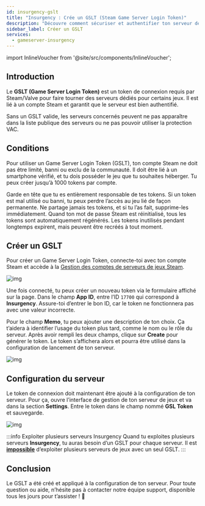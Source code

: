 ```yaml
---
id: insurgency-gslt
title: "Insurgency : Crée un GSLT (Steam Game Server Login Token)"
description: "Découvre comment sécuriser et authentifier ton serveur de jeux dédié avec un Steam Game Server Login Token pour une meilleure visibilité et protection → En savoir plus maintenant"
sidebar_label: Créer un GSLT
services:
  - gameserver-insurgency
---
```


import InlineVoucher from '@site/src/components/InlineVoucher';



## Introduction

Le **GSLT (Game Server Login Token)** est un token de connexion requis par Steam/Valve pour faire tourner des serveurs dédiés pour certains jeux. Il est lié à un compte Steam et garantit que le serveur est bien authentifié.

Sans un GSLT valide, les serveurs concernés peuvent ne pas apparaître dans la liste publique des serveurs ou ne pas pouvoir utiliser la protection VAC.

<InlineVoucher />



## Conditions

Pour utiliser un Game Server Login Token (GSLT), ton compte Steam ne doit pas être limité, banni ou exclu de la communauté. Il doit être lié à un smartphone vérifié, et tu dois posséder le jeu que tu souhaites héberger. Tu peux créer jusqu’à 1000 tokens par compte.

Garde en tête que tu es entièrement responsable de tes tokens. Si un token est mal utilisé ou banni, tu peux perdre l’accès au jeu lié de façon permanente. Ne partage jamais tes tokens, et si tu l’as fait, supprime-les immédiatement. Quand ton mot de passe Steam est réinitialisé, tous les tokens sont automatiquement régénérés. Les tokens inutilisés pendant longtemps expirent, mais peuvent être recréés à tout moment.



## Créer un GSLT
Pour créer un Game Server Login Token, connecte-toi avec ton compte Steam et accède à la [Gestion des comptes de serveurs de jeux Steam](https://steamcommunity.com/dev/managegameservers).


![img](https://screensaver01.zap-hosting.com/index.php/s/WaMsyscboqCtNHA/preview)

Une fois connecté, tu peux créer un nouveau token via le formulaire affiché sur la page. Dans le champ **App ID**, entre l’ID `17700` qui correspond à **Insurgency**. Assure-toi d’entrer le bon ID, car le token ne fonctionnera pas avec une valeur incorrecte.

Pour le champ **Memo**, tu peux ajouter une description de ton choix. Ça t’aidera à identifier l’usage du token plus tard, comme le nom ou le rôle du serveur. Après avoir rempli les deux champs, clique sur **Create** pour générer le token. Le token s’affichera alors et pourra être utilisé dans la configuration de lancement de ton serveur.

![img](https://screensaver01.zap-hosting.com/index.php/s/mc5ZdTGiPWbSRdB/preview)

## Configuration du serveur

Le token de connexion doit maintenant être ajouté à la configuration de ton serveur. Pour ça, ouvre l’interface de gestion de ton serveur de jeux et va dans la section **Settings**. Entre le token dans le champ nommé **GSL Token** et sauvegarde.

![img](https://screensaver01.zap-hosting.com/index.php/s/tzJiT4nTZo2nWMz/preview)

:::info Exploiter plusieurs serveurs Insurgency
Quand tu exploites plusieurs serveurs **Insurgency**, tu auras besoin d’un GSLT pour chaque serveur. Il est <u>**impossible**</u> d’exploiter plusieurs serveurs de jeux avec un seul GSLT.
:::



## Conclusion

Le GSLT a été créé et appliqué à la configuration de ton serveur. Pour toute question ou aide, n’hésite pas à contacter notre équipe support, disponible tous les jours pour t’assister ! 🙂

<InlineVoucher />
